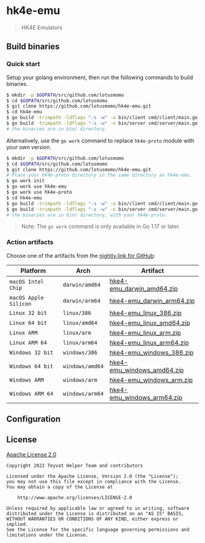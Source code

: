 # hk4e-emu

> HK4E Emulators

## Build binaries

### Quick start

Setup your golang environment, then run the following commands to build binaries.

```bash
$ mkdir -p $GOPATH/src/github.com/lotusmomo
$ cd $GOPATH/src/github.com/lotusmomo
$ git clone https://github.com/lotusmomo/hk4e-emu.git
$ cd hk4e-emu
$ go build -trimpath -ldflags "-s -w" -o bin/client cmd/client/main.go
$ go build -trimpath -ldflags "-s -w" -o bin/server cmd/server/main.go
# the binaries are in bin/ directory.
```

Alternatively, use the `go work` command to replace `hk4e-proto` module with your own version.

```bash
$ mkdir -p $GOPATH/src/github.com/lotusmomo
$ cd $GOPATH/src/github.com/lotusmomo
$ git clone https://github.com/lotusmomo/hk4e-emu.git
# Place your hk4e-proto directory in the same directory as hk4e-emu.
$ go work init
$ go work use hk4e-emu
$ go work use hk4e-proto
$ cd hk4e-emu
$ go build -trimpath -ldflags "-s -w" -o bin/client cmd/client/main.go
$ go build -trimpath -ldflags "-s -w" -o bin/server cmd/server/main.go
# the binaries are in bin/ directory, with your hk4e-proto.
```
> Note: The `go work` command is only available in Go 1.17 or later.

### Action artifacts

Choose one of the artifacts from the [nightly.link for GitHub](https://nightly.link/):

| Platform              | Arch            | Artifact                                                                                                                      |
|-----------------------|-----------------|-------------------------------------------------------------------------------------------------------------------------------|
| `macOS Intel Chip`    | `darwin/amd64`  | [hke4-emu_darwin_amd64.zip](https://nightly.link/lotusmomo/hk4e-emu/workflows/build/main/hke4-emu_darwin_amd64.zip.zip)   |
| `macOS Apple Silicon` | `darwin/arm64`  | [hke4-emu_darwin_arm64.zip](https://nightly.link/lotusmomo/hk4e-emu/workflows/build/main/hke4-emu_darwin_arm64.zip.zip)   |
| `Linux 32 bit`        | `linux/386`     | [hke4-emu_linux_386.zip](https://nightly.link/lotusmomo/hk4e-emu/workflows/build/main/hke4-emu_linux_386.zip.zip)         |
| `Linux 64 bit`        | `linux/amd64`   | [hke4-emu_linux_amd64.zip](https://nightly.link/lotusmomo/hk4e-emu/workflows/build/main/hke4-emu_linux_amd64.zip.zip)     |
| `Linux ARM`           | `linux/arm`     | [hke4-emu_linux_arm.zip](https://nightly.link/lotusmomo/hk4e-emu/workflows/build/main/hke4-emu_linux_arm.zip.zip)         |
| `Linux ARM 64`        | `linux/arm64`   | [hke4-emu_linux_arm64.zip](https://nightly.link/lotusmomo/hk4e-emu/workflows/build/main/hke4-emu_linux_arm64.zip.zip)     |
| `Windows 32 bit`      | `windows/386`   | [hke4-emu_windows_386.zip](https://nightly.link/lotusmomo/hk4e-emu/workflows/build/main/hke4-emu_windows_386.zip.zip)     |
| `Windows 64 bit`      | `windows/amd64` | [hke4-emu_windows_amd64.zip](https://nightly.link/lotusmomo/hk4e-emu/workflows/build/main/hke4-emu_windows_amd64.zip.zip) |
| `Windows ARM`         | `windows/arm`   | [hke4-emu_windows_arm.zip](https://nightly.link/lotusmomo/hk4e-emu/workflows/build/main/hke4-emu_windows_arm.zip.zip)     |
| `Windows ARM 64`      | `windows/arm64` | [hke4-emu_windows_arm64.zip](https://nightly.link/lotusmomo/hk4e-emu/workflows/build/main/hke4-emu_windows_arm64.zip.zip) |

## Configuration

## License

[Apache License 2.0](LICENSE)

```
Copyright 2022 Teyvat Helper Team and contributors

Licensed under the Apache License, Version 2.0 (the "License");
you may not use this file except in compliance with the License.
You may obtain a copy of the License at

    http://www.apache.org/licenses/LICENSE-2.0

Unless required by applicable law or agreed to in writing, software
distributed under the License is distributed on an "AS IS" BASIS,
WITHOUT WARRANTIES OR CONDITIONS OF ANY KIND, either express or implied.
See the License for the specific language governing permissions and
limitations under the License.
```
